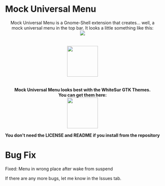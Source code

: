 # Mock Universal Menu

<p align="center">
  <n>Mock Universal Menu is a Gnome-Shell extension that creates... well, a mock universal menu in the top bar.  
It looks a little something like this:</n><br>
  <img src="https://extensions.gnome.org/extension-data/screenshots/screenshot_4111_SJLlCtx.png"> 
  <br>
  <br>
  <br>
  <a href="https://extensions.gnome.org/extension/4111/mock-universal-menu/">
    <img src="https://micheleg.github.io/dash-to-dock/media/get-it-on-ego.png" height="100">
  </a>
  <br><br><br>
  <b>Mock Universal Menu looks best with the WhiteSur GTK Themes.<br>You can get them here:</b>
  <br>
  <a href="https://github.com/vinceliuice/WhiteSur-gtk-theme">
    <img src="https://cdn.pling.com/cache/85x85-2/img/6/e/3/0/fada4d24285aea3004c357d630aefdb8653b.png" height="100">
  </a>

</p>

**You don't need the LICENSE and README if you install from the repository**


# Bug Fix

Fixed: Menu in wrong place after wake from suspend


If there are any more bugs, let me know in the Issues tab.
